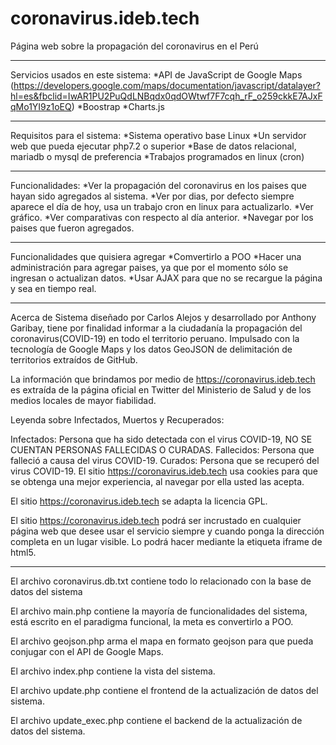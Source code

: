 # coronavirus.ideb.tech
Página web sobre la propagación del coronavirus en el Perú
****************************************************************************************************************************
Servicios usados en este sistema:
*API de JavaScript de Google Maps (https://developers.google.com/maps/documentation/javascript/datalayer?hl=es&fbclid=IwAR1PU2PuQdLNBqdx0qdOWtwf7F7cqh_rF_o259ckkE7AJxFqMo1YI9z1oEQ)
*Boostrap
*Charts.js



****************************************************************************************************************************
Requisitos para el sistema:
*Sistema operativo base Linux
*Un servidor web que pueda ejecutar php7.2 o superior
*Base de datos relacional, mariadb o mysql de preferencia
*Trabajos programados en linux (cron)


******************************************************************************************************************************
Funcionalidades:
*Ver la propagación del coronavirus en los paises que hayan sido agregados al sistema.
*Ver por dias, por defecto siempre aparece el día de hoy, usa un trabajo cron en linux para actualizarlo.
*Ver gráfico.
*Ver comparativas con respecto al día anterior.
*Navegar por los paises que fueron agregados.
**************************************************************************************************************************

Funcionalidades que quisiera agregar
*Comvertirlo a POO
*Hacer una administración para agregar paises, ya que por el momento sólo se ingresan o actualizan datos.
*Usar AJAX para que no se recargue la página y sea en tiempo real.


*****************************************************************************************************************************
Acerca de
Sistema diseñado por Carlos Alejos y desarrollado por Anthony Garibay, tiene por finalidad informar a la ciudadanía la propagación del coronavirus(COVID-19) en todo el territorio peruano. Impulsado con la tecnología de Google Maps y los datos GeoJSON de delimitación de territorios extraídos de GitHub.

La información que brindamos por medio de https://coronavirus.ideb.tech es extraída de la página oficial en Twitter del Ministerio de Salud y de los medios locales de mayor fiabilidad.

Leyenda sobre Infectados, Muertos y Recuperados:

Infectados: Persona que ha sido detectada con el virus COVID-19, NO SE CUENTAN PERSONAS FALLECIDAS O CURADAS.
Fallecidos: Persona que falleció a causa del virus COVID-19.
Curados: Persona que se recuperó del virus COVID-19.
El sitio https://coronavirus.ideb.tech usa cookies para que se obtenga una mejor experiencia, al navegar por ella usted las acepta.

El sitio https://coronavirus.ideb.tech se adapta la licencia GPL.

El sitio https://coronavirus.ideb.tech podrá ser incrustado en cualquier página web que desee usar el servicio siempre y cuando ponga la dirección completa en un lugar visible. Lo podrá hacer mediante la etiqueta iframe de html5.



****************************************************************************************************************

El archivo coronavirus.db.txt contiene todo lo relacionado con la base de datos del sistema

El archivo main.php contiene la mayoría de funcionalidades del sistema, está escrito en el paradigma funcional, la meta es convertirlo a POO.

El archivo geojson.php arma el mapa en formato geojson para que pueda conjugar con el API de Google Maps.

El archivo index.php contiene la vista del sistema.

El archivo update.php contiene el frontend de la actualización de datos del sistema.

El archivo update_exec.php contiene el backend de la actualización de datos del sistema.


